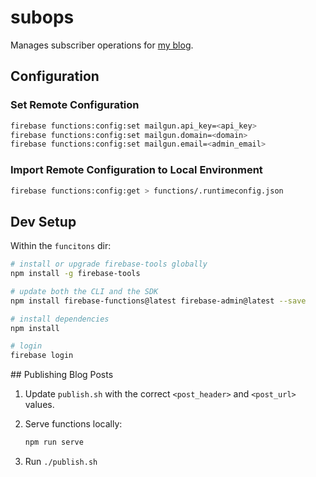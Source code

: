 # subops
Manages subscriber operations for [my blog](https://utkuufuk.com).

## Configuration
### Set Remote Configuration
```sh
firebase functions:config:set mailgun.api_key=<api_key>
firebase functions:config:set mailgun.domain=<domain>
firebase functions:config:set mailgun.email=<admin_email>
```

### Import Remote Configuration to Local Environment
```sh
firebase functions:config:get > functions/.runtimeconfig.json
```

## Dev Setup
Within the `funcitons` dir:
```sh
# install or upgrade firebase-tools globally
npm install -g firebase-tools

# update both the CLI and the SDK
npm install firebase-functions@latest firebase-admin@latest --save

# install dependencies
npm install

# login
firebase login
```

## Publishing Blog Posts
1. Update `publish.sh` with the correct `<post_header>` and `<post_url>` values.

2. Serve functions locally:
    ```sh
    npm run serve
    ```

3. Run `./publish.sh`
